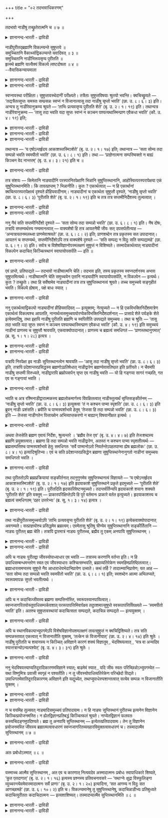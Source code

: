 +++
title = "०२ तदभावाधिकरणम्"

+++

तदभावो नाडीषु तच्छ्रुतेरात्मनि च ॥ ७ ॥  
<details><summary>ज्ञानानन्द-भारती - द्राविडी</summary>

तदबावो नाडीषु तच्च्रुदेरात्मनि स ॥ ७ ॥
</details>

नाडीपुरीतद्ब्रह्माणि विकल्प्यन्ते सुषुप्तये ॥  
समुच्चितानि वैकार्थ्याद्विकल्प्यन्ते यवादिवत् ॥ ३ ॥  
समुच्चितानि नाडीभिरूपसृप्य पुरीतति ॥  
हृत्स्थे ब्रह्मणि यात्यैक्यं विकल्पे त्वष्टदोषता ॥ ४ ॥  
--वैयासिकन्यायमाला

<details><summary>ज्ञानानन्द-भारती - द्राविडी</summary>

सु षुप्तियिऩ् पॊरुट्टु नाडिगळ्, पुरीदत्, पिरह्मम् ऎऩ्ऱु मूऩ्ऱुम् विगल्बिक्कप्पडुगिऩ्ऱऩवा (एदेऩुम् ऒऩ्ऱु ऎऩ्ऱा)? अल्लदु मूऩ्ऱुम् सेर्न्दु ऎऩ्ऱु सॊल्लप्पट्टिरुक् किऱदा? ऒरे उत्तेसत्तै युडैयदाल्, यवम् मुदलियदैप् पोल विगल्बप्पडुगिऩ्ऱऩ।
</details>

<details><summary>ज्ञानानन्द-भारती - द्राविडी</summary>

मूऩ्ऱुम् सेर्न्दुदाऩ् नाडिगळ् वऴियाग पुरीददिऩ् समीबम् पोय्, ह्रुदयत्तिलुळ्ळ पिरह्मत्तिल् ऒऩ्ऱाग आगुम् तऩ्मैयै अडैगिऱदु। विगल्बम् ऎऩ्ऱालो ऎट्टु तोषङ्गळ् एऱ्पडुम्।
</details>

स्वप्नावस्था परीक्षिता। सुषुप्तावस्थेदानीं परीक्ष्यते। तत्रैताः सुषुप्तविषयाः श्रुतयो भवन्ति। क्वचिच्छ्रूयते — ‘तद्यत्रैतत्सुप्तः समस्तः सम्प्रसन्नः स्वप्नं न विजानात्यासु तदा नाडीषु सृप्तो भवति’ (छा. उ. ८। ६। ३) इति। अन्यत्र तु नाडीरेवानुक्रम्य श्रूयते — ‘ताभिः प्रत्यवसृप्य पुरीतति शेते’ (बृ. उ. २। १। १९) इति। तथान्यत्र नाडीरेवानुक्रम्य — ‘तासु तदा भवति यदा सुप्तः स्वप्नं न कञ्चन पश्यत्यथास्मिन्प्राण एवैकधा भवति’ (कौ. उ. ४। १९) इति;

<details><summary>ज्ञानानन्द-भारती - द्राविडी</summary>

(जीवऩ् सुषुप्ति कालत्तिल् नाडिगळिल् सॆल्गिऱाऩ्, पुरीदत्तिल् तूङ्गुगिऱाऩ्, पिरह्मत्तिल् तूङ्गुगिऱाऩ् ऎऩ्ऱु सुरुदिगळ् नाडि पुरीदत्, पिरह्मम् इम्मूऩ्ऱैयुम् सुषुप्ति स्ताऩमाग कूऱुगिऱदु। इम्मूऩ्ऱु स्ताऩङ्गळिल् विगल्बमा अल्लदु समुच्चयमा। अदावदु इम्मूऩ्ऱिल् एदावदु ऒरु इडत्तिल् सुषुप्तिया अल्लदु नाडि वऴियाग पुरीदत्तिल् सॆऩ्ऱु अङ्गु पिरह्मत्तिल् सुषुप्तिया ऎऩ्ऱु सन्देहम्। ‘व्रीहियाल् यागम् सॆय्य वेण्डुम्। यवत्ताल् यागम् सॆय्य वेण्डुम्' ऎऩ्ऱ विदिगळिल् व्रीहि, यवम् इरण्डुक्कुम् ऒरे पुरोडासम् पिरयोजऩमाग इरुप्पदाल् व्रीहियिऩालो अल्लदु यवत्तालो यागम् सॆय्य वेण्डुम् ऎऩ्ऱु विगल्बम् सॊल्वदु पोल् इङ्गुम् सुषुप्ति ऎऩ्ऱ ऒरे पिरयोजऩमिरुप्पदाल् विगल्बम्। इम्मूऩ्ऱिल् एदावदु ऒऩ्ऱिल् अदावदु ऒरु समयम् नाडियिलुम् मऱ्ऱॊरु समयम् पुरीदत्तिलुम्, वेऱॊरु समयम् पिरह्मत्तिलुम् जीवऩ् तूङ्गुगिऱाऩ् ऎऩ्ऱु पूर्वबक्षम्।
</details>

<details><summary>ज्ञानानन्द-भारती - द्राविडी</summary>

मूऩ्ऱु स्ताऩङ्गळुक्कुम् ऒरे पिरयोजऩम् इल्लै। कण् मुदलियवऱ्ऱिल् सञ्जरिक्कुम् जीवऩ् हिरुदयत्तिलुळ्ळ पिरह्मत्तैयडैवदऱ्कु वऴि नाडि, पुरीदत् हिरुदयत्तै सुऱ्ऱियिरुप्पदु त्वारम् वऴियाग माडिक्कुच् चॆऩ्ऱु अङ्गे कट्टिलिल्बडुत्तुत् तूङ्गुवदुबोल् नाडि वऴियाग पुरीदत्तुक्कुच् चॆऩ्ऱु अङ्गे पिरह्मत्तिल् तूङ्गुगिऱाऩ्। आगवे पलऩ् वॆव्वेऱाग इरुप्पदाल् इङ्गु विगल्बम् इल्लै। जीवऩुक्कु सुषुप्ति पिरह्मत्तिल् ताऩ् अदऱ्कु उबगारगमाग इरुप्पदाल् समुच्चयम् प्रह्मत्तिल् सुषुप्ति ऎऩ्ऱु सॊऩ्ऩालुम् कट्टिलिल् मऩिदऩ् तूङ्गुवदु पोल् जीवऩुक्कुम्, पिरह्मत्तिऱ्कुम् आदारम् आदेयम् ऎऩ्ऱवेऱ्ऱुमै किडैयादु। अन्दक् करणम् ऎऩ्ऱ उबादि सम्बन्दमिल्लाददाल् सुषुप्तियिल् जीवऩ् पिरह्मत्तुडऩ् ऒऩ्ऱागक् कलन्दु विडुगिऱाऩ्)।
</details>

<details><summary>ज्ञानानन्द-भारती - द्राविडी</summary>

स्वप्ऩ अवस्तै विसारिक्कप्पट्टदु ; इप्पॊऴुदु सुषुप्ति अवस्तै विसारिक्कप्पडुगिऱदु। अङ्गु सुषुप्ति विषयमाग इन्द सुरुदिगळ् इरुक्किऩ्ऱऩ:- ओरिडत्तिल् “अप्पॊऴुदु ऎङ्गे इव्विदम् तूङ्गुगिऱवऩाय्, अडङ्गिऩवऩाय्, नऩ्गु तॆळिवडैन्दवऩाय् स्वप्ऩत्तै अऱिवदिल्लैयो, अप्पॊऴुदु इन्द नाडिगळिल् नुऴैन्दवऩाग इरुक्किऱाऩ्" (सान्।VIII;६-३) ऎऩ्ऱु सॊल्लप्पडुगिऱदु। वेऱिडत्तिलो नाडिगळैये आरम्बित्तु "अवैगळ् वऴियाय् पोय् पुरीदत्तिल् तूङ्गुगिऱाऩ्" (पिरुहत्।II;१-१९) ऎऩ्ऱु सॊल्लप्पडुगिऱदु। अप्पडिये इऩ्ऩॊरु इडत्तिल् नाडिगळैये आरम्बित्तु “ऎप्पॊऴुदु तूङ्गुगिऱवऩ् ऎन्द स्वप्ऩत्तैयुम् पार्प्पदिल्लैयो, अप्पॊऴुदु अन्द नाडिगळिल् इरुक्किऱाऩ्, पिऱगु इन्द पिराणऩिलेये ऒऩ्ऱाग आगिविडुगिऱाऩ्” (कौषीदगी। IV;१९) ऎऩ्ऱु।
</details>

तथान्यत्र — ‘य एषोऽन्तर्हृदय आकाशस्तस्मिञ्शेते’ (बृ. उ. २। १। १७) इति; तथान्यत्र — ‘सता सोम्य तदा सम्पन्नो भवति स्वमपीतो भवति’ (छा. उ. ६। ८। १) इति। तथा — ‘प्राज्ञेनात्मना सम्परिष्वक्तो न बाह्यं किञ्चन वेद नान्तरम्’ (बृ. उ. ४। ३। २१) इति च ॥

<details><summary>ज्ञानानन्द-भारती - द्राविडी</summary>

अप्पडिये वेऱिडत्तिल् "ह्रुदयत्तिऱ्कुळ् इन्द आगासम् ऎदुवो, अदिल् तूङ्गुगिऱाऩ्” (पिरुहत्।II;१-१७) ऎऩ्ऱु अप्पडिये वेऱिडत्तिल् "हे सोम्य, अप्पॊऴुदु सत्वस्तुवुडऩ् र्न्दुविडुगिऱाऩ्; तऩ्ऩै अडैन्दवऩाग आगिऱाऩ्" (सान्।VI-८-१) ऎऩ्ऱु; पिराक्ञऩाऩ आत्माविऩाल् नऩ्गु आलिङ्गऩम् सॆय्यप्पट्टवऩाग वॆळियिल् उळ्ळ ऎदैयुम् अऱिवदिल्लै। उळ्ळेयुळ्ळदैयुम्, अऱिवदिल्लै। (पिरुहत्।IV;३-२१)ऎऩ्ऱुम्।
</details>

तत्र संशयः — किमेतानि नाड्यादीनि परस्परनिरपेक्षाणि भिन्नानि सुषुप्तिस्थानानि, आहोस्वित्परस्परापेक्षया एकं सुषुप्तिस्थानमिति। किं तावत्प्राप्तम् ? भिन्नानीति। कुतः ? एकार्थत्वात् — न हि एकार्थानां क्वचित्परस्परापेक्षत्वं दृश्यते व्रीहियवादीनाम्। नाड्यादीनां च एकार्थता सुषुप्तौ दृश्यते, ‘नाडीषु सृप्तो भवति’ (छा. उ. ८। ६। ३) ‘पुरीतति शेते’ (बृ. उ. २। १। १९) इति च तत्र तत्र सप्तमीनिर्देशस्य तुल्यत्वात् ।

<details><summary>ज्ञानानन्द-भारती - द्राविडी</summary>

अङ्गु इन्द नाडि मुदलियवैगळ् ऒऩ्ऱुक् कॊऩ्ऱु अबेक्षैयिल्लामल् वॆव्वेऱाऩ सुषुप्ति स्ताऩङ्गळा? अल्लदु ऒऩ्ऱुक्कॊऩ्ऱु अबेक्षै युडऩ् ऒरे सुषुप्ति स्ताऩमा? ऎऩ्ऱु सन्देहम्।
</details>

<details><summary>ज्ञानानन्द-भारती - द्राविडी</summary>

पूर्वबक्षम्: ऎदु न्यायम्? वॆव्वेऱु ऎऩ्ऱु एऩ्? ऒरे पिरयोजऩमुळ्ळदाग इरुप्पदाल्। ऒरे पिरयोजऩमुळ्ळ नॆल्, यवम् मुदलियवैगळुक्कु ऒऩ्ऱुक्कॊऩ्ऱु अबेक्षिक्कुम् तऩ्मै ऎङ्गुमे काणप्पडुवदिल्लै। नाडि मुदलियवैगळुक्कु ऒरे पिरयोजऩमुळ्ळ तऩ्मै सुषुप्तियिल् काण्गिऱदु। “नाडिगळिल् नुऴैन्दवऩाग इरुक्किऱाऩ्" (सान्।VIII;६-३)। "पुरीदत्तिल् तूङ्गुगिऱाऩ्” (पिरुहत्।II;१-१९) ऎऩ्ऱु अङ्गङ्गु एऴाम् वेऱ्ऱुमैयाल् कुऱिप्पिडुवदु समाऩमायिरुप्पदाल्।
</details>

ननु नैवं सति सप्तमीनिर्देशो दृश्यते — ‘सता सोम्य तदा सम्पन्नो भवति’ (छा. उ. ६। ८। १) इति। नैष दोषः, तत्रापि सप्तम्यर्थस्य गम्यमानत्वात् — वाक्यशेषो हि तत्र आयतनैषी जीवः सत् उपसर्पतीत्याह — ‘अन्यत्रायतनमलब्ध्वा प्राणमेवाश्रयते’ (छा. उ. ६। ८। २) इति; प्राणशब्देन तत्र प्रकृतस्य सत उपादानात्। आयतनं च सप्तम्यर्थः, सप्तमीनिर्देशोऽपि तत्र वाक्यशेषे दृश्यते — ‘सति सम्पद्य न विदुः सति सम्पद्यामहे’ (छा. उ. ६। ९। २) इति। सर्वत्र च विशेषविज्ञानोपरमलक्षणं सुषुप्तं न विशिष्यते। तस्मादेकार्थत्वात् नाड्यादीनां विकल्पेन कदाचित् किञ्चित्स्थानं स्वापायोपसर्पति — इति ॥

<details><summary>ज्ञानानन्द-भारती - द्राविडी</summary>

"हे सोम्य, अप्पॊऴुदु सत्वस्तुवुडऩ् सेर्न्दवऩाग आगिऱाऩ्" (सान्।VI;८-१) ऎऩ्ऱु सत्वस् तुविल् इदु पोल एऴाम् वेऱ्ऱुमैयाल् कुऱिप्पिडुवदु काणविल्लैये (अङ्गु मूऩ्ऱावदु वेऱ्ऱुमैयि रुप्पदाल्) यॆऩ्ऱाल्, इदु तोषमिल्लै। अङ्गेयुम् कूड एऴाम् वेऱ्ऱुमैयिऩ् अर्त्तम् अऱियप्पडुवदाल्, अङ्गे पिऩ्वाक्कियम् जीवऩ् इरुक्क इडम् विरुम्बिक्कॊण्डु सत् वस्तुविडम् पोगिऱाऩ् ऎऩ्ऱु सॊल्गिऱदु। 'वेऱु ऎङ्गेयुम् इरुक्क इडम् अगप्पडामल् पिराणऩैये पोय् अडैगिऱाऩ्' ऎऩ्ऱु पिराणऩ् ऎऩ्ऱ सप्तत्तिऩाल् पिरगिरुदमाऩ सत् वस्तुवै अङ्गे सॊल्वदाल्; इरुक्क इडम् ऎऩ्बदु एऴाम् वेऱ्ऱुमै यिऩ् अर्त्तम्। अङ्गे पिऩ्वाक्कियत्तिल् एऴाम् वेऱ्ऱु मैयाल् कुऱिप्पिडप्पडुवदुम् काणप्पडुगिऱदु। 'सत्वस् तुविल् सेर्न्दु, सत्वस्तुविल् सेर्न्दिरुक्किऱोम् ऎऩ्ऱु अऱिवदिल्लै' (सान्।VI;९-२) ऎऩ्ऱु। ऎल्लाविडत्तिलुम् विसेष अऱिवु इल्लामऱ् पोगिऱदाऩ लक्षणमुळ्ळ सुषुप्ति वित्यासप्पडुवदिल्लै। आगैयाल् ऒरे पिरयोजऩमुळ्ळदाल्, नाडि मुदलियवैगळुक्कुळ् विगल्बमाग ऒव्वॊरु समयम् ऒव्वॊरु स्ताऩत्तै तूक्कत्तिऱ्काग अडैगिऱाऩ्, ऎऩ्ऱु।
</details>

एवं प्राप्ते, प्रतिपाद्यते — तदभावो नाडीष्वात्मनि चेति। तदभाव इति, तस्य प्रकृतस्य स्वप्नदर्शनस्य अभावः सुषुप्तमित्यर्थः। नाडीष्वात्मनि चेति समुच्चयेन एतानि नाड्यादीनि स्वापायोपसर्पति, न विकल्पेन — इत्यर्थः। कुतः ? तच्छ्रुतेः। तथा हि सर्वेषामेव नाड्यादीनां तत्र तत्र सुषुप्तिस्थानत्वं श्रूयते। तच्च समुच्चये सङ्गृहीतं भवति। विकल्पे ह्येषाम् , पक्षे बाधः स्यात् ।

<details><summary>ज्ञानानन्द-भारती - द्राविडी</summary>

सित्तान्दम्: इप्पडि वरुम् पोदु सॊल्लप् पडुगिऱदु। "अदऩ् इल्लामै नाडिगळिलुम् आत्माविलुम्” ऎऩ्ऱु। “अदऩ् इल्लामै” ऎऩ्बदु “अदऩ्” पिरगिरु तमाऩ स्वप्ऩ तर्सत्तिऩ्, इल्लामै, नल्ल तूक्कम् ऎऩ्ऱु अर्त्तम्। "नाडिगळिलुम्, आत्माविलुम्” ऎऩ्ऱु समुच्चयमाग इन्द नाडि मुदलाऩवैगळै तूक्कत् तिऱ्काग अडैगिऱाऩ्। विगल्बमाग इल्लै ऎऩ्ऱु अर्त्तम्। एऩ्? “अप्पडि सॊल्लियिरुप्पदाल्”, अप्पडि नाडि मुदलिय ऎल्लावऱ्ऱिऱ्कुमे अङ्गङ्गे सुषुप्ति स्ताऩमायिरुक्कुम् तऩ्मै सॊल्लप्पडुगिऱदु। समुच्चय पक्षत्तिल् अदु सेर्त्तुक्कॊण्डदाग आगुम्। विगल्बम् ऎऩ्ऱाल् इवैगळुक्कु सिल समयम् पादम् एऱ्पडुम्।
</details>

ननु एकार्थत्वाद्विकल्पो नाड्यादीनां व्रीहियवादिवत् — इत्युक्तम्; नेत्युच्यते — न हि एकविभक्तिनिर्देशमात्रेण एकार्थत्वं विकल्पश्च आपतति, नानार्थत्वसमुच्चययोरप्येकविभक्तिनिर्देशदर्शनात् — प्रासादे शेते पर्यङ्के शेते इत्येवमादिषु, तथा इहापि नाडीषु पुरीतति ब्रह्मणि च स्वपितीति उपपद्यते समुच्चयः। तथा च श्रुतिः — ‘तासु तदा भवति यदा सुप्तः स्वप्नं न कञ्चन पश्यत्यथास्मिन्प्राण एवैकधा भवति’ (कौ. उ. ४। १९) इति समुच्चयं नाडीनां प्राणस्य च सुषुप्तौ श्रावयति, एकवाक्योपादानात्। प्राणस्य च ब्रह्मत्वं समधिगतं — ‘प्राणस्तथानुगमात्’ (ब्र. सू. १। १। २८) इत्यत्र ।

<details><summary>ज्ञानानन्द-भारती - द्राविडी</summary>

ऒरे पिरयोजऩमुळ्ळदायिरुप्पदाल् नॆल्, यवम् मुदलियवैबोल, नाडि मुदलियवैगळुक्कु विगल्बम् ऎऩ्ऱु सॊल्लप्पट्टदेयॆऩ्ऱाल्, सरियल्ल ऎऩ्ऱु सॊल्लप्पडुगिऱदु। ऒरे वेऱ्ऱुमैयै कुऱिप्पिट्टिरुप्पदु मात्तिरत्तिऩाल् ऒरे पिरयोजऩमुळ्ळ तऩ्मैयुम् विगल्बमुम् एऱ्पडादु। पलविद पिरयोजऩमुळ्ळ तऩ्मै, समुच्चयम् इवैगळुक्कुम्गूड ऒरे वेऱ्ऱुमैयाल् कुऱिप्पिडुवदु काण्बदाल्, माळिगैगळिल् तूङ्गुगिऱाऩ्, कट्टिलिल् तूङ्गुगिऱाऩ् ऎऩ्बदु मुदलाऩवैगळिल्।
</details>

<details><summary>ज्ञानानन्द-भारती - द्राविडी</summary>

अदेमादिरि इङ्गेयुम् नाडिगळिलुम्, पुरीदत्तिलुम्, पिरह्मत्तिलुम्, तूङ्गुगिऱाऩ् ऎऩ्ऱु इव्विदम् समुच्चयम् (सेर्प्पदु) पॊरुत्तमागुम्। अप्पडि सुरुदियुम् "तूङ्गुगिऱवऩ् ऎप्पॊऴुदु ऎन्द स्वप्ऩत्तैयुम् पार्क्कविल्लैयो, अप्पॊऴुदु अवैगळिल् इरुक्कि ऱाऩ्। पिऱगु इन्द पिराणऩिडत्तिलेये ऒऩ्ऱाग आगिविडुगिऱाऩ्” (कौषीदगी।IV;१९) ऎऩ्ऱु सुषुप् तियिल् नाडिगळुक्कुम् पिराणऩुक्कुम् समुच्चयत्तैच् चॊल्गिऱदु, ऒरे वाक्कियत्तिल् सॊल्लियिरुप्पदाल्, पिराणऩ् ऎऩ्बदऱ्कु पिरह्मत्तऩ्मै। ‘पिराणऩ् अव्विदम् तुडर्न्दिरुप्पदाल्' - (I-१-२८) ऎऩ्ऱ पिरह्म सूत्रत्तिल् अऱियप्पट्टिरुक्किऱदु।
</details>

यत्रापि निरपेक्षा इव नाडीः सुप्तिस्थानत्वेन श्रावयति — ‘आसु तदा नाडीषु सृप्तो भवति’ (छा. उ. ८। ६। ३) इति, तत्रापि प्रदेशान्तरप्रसिद्धस्य ब्रह्मणोऽप्रतिषेधात् नाडीद्वारेण ब्रह्मण्येवावतिष्ठत इति प्रतीयते। न चैवमपि नाडीषु सप्तमी विरुध्यते, नाडीद्वारापि ब्रह्मोपसर्पन् सृप्त एव नाडीषु भवति — यो हि गङ्गया सागरं गच्छति, गत एव स गङ्गायां भवति ।

<details><summary>ज्ञानानन्द-भारती - द्राविडी</summary>

ऎङ्गे वेऱॊऩ्ऱैयुम् अबेक्षिक्कामल् पोल नाडिगळै सुषुप्ति स्ताऩमाग सॊल्गिऱदो, “अप्पॊऴुदु इन्द नाडिगळिल् नुऴैन्दवऩाग इरुक्किऱाऩ्" (सान्।VIII;६-३) ऎऩ्ऱु, अङ्गेयुम्गूड, मऱ्ऱ विडत्तिल् पिरसित्तमायुळ्ळ पिरह्मत्तै मऱुक्काद तिऩाल्, नाडी वऴियागवे पिरह्मत्तिलेये तङ्गुगिऱाऩ् ऎऩ्ऱु तॆरिगिऱदु। अप्पडियिरुन्दालुम् नाडि विषयत्तिल् उळ्ळ एऴाम् वेऱ्ऱुमै विरोदप्पडादु। नाडि वऴियाग पिरह्मत्तिऩिडम् पोगिऱवऩुम् नाडिगळिल् पोऩवऩा कवे इरुक्किऱाऩ्। ऎवऩ् कङ्गै वऴियाग समुत्तिरम् सॆल्लुगिऱाऩो, अवऩ् कङ्गैयिलुम् पोऩवऩ्दाऩे?
</details>

भवति च अत्र रश्मिनाडीद्वारात्मकस्य ब्रह्मलोकमार्गस्य विवक्षितत्वात् नाडीस्तुत्यर्थं सृप्तिसङ्कीर्तनम् — ‘नाडीषु सृप्तो भवति’ (छा. उ. ८। ६। ३) इत्युक्त्वा ‘तं न कश्चन पाप्मा स्पृशति’ (छा. उ. ८। ६। ३) इति ब्रुवन् नाडीः प्रशंसति। ब्रवीति च पाप्मस्पर्शाभावे हेतुम् ‘तेजसा हि तदा सम्पन्नो भवति’ (छा. उ. ८। ६। ३) इति — तेजसा नाडीगतेन पित्ताख्येन अभिव्याप्तकरणो न बाह्यान् विषयानीक्षत इत्यर्थः ।

<details><summary>ज्ञानानन्द-भारती - द्राविडी</summary>

मेलुम्, किरणम् नाडि वऴियायुळ्ळ पिरह्मलोगम् पोगुम् वऴियै सॊल्ल उत्तेसमाऩदिऩाल्, नाडियै स्तुदि सॆय्वदऱ्काग अङ्गु पोवदु सॊल्लप्पडुगिऱदु। “नाडिगळिल् पोगिऱवऩाग इरुक्किऱाऩ्" (सान्।VIII;६-३) ऎऩ्ऱु सॊल्लिविट्टु "अवऩै ऒरुविद पाबमुम् तीण्डादु" (सान्।VIII;६-३) ऎऩ्ऱु सॊल्लि नाडिगळै स्तुदिक्किऱदु। पाबम् तीण्डाददऱ्कुक् कारणत्तैयुम् सॊल्गिऱदु। “अप्पॊऴुदु तेजस्सुडऩ् सेर्न्दल्लवा इरुक्किऱाऩ्" (सान्।VIII;६-३) ऎऩ्ऱु, नाडियिलुळ्ळ पित्तम् ऎऩ्ऱ पॆयरुडैय तेजसिऩाल् वियाबिक्कप्पट्ट इन्दिरियङ्गळैयुडैयवऩाय् वॆळियिल् उळ्ळ विषयङ्गळै पार्प्पदिल्लै ऎऩ्ऱु अर्त्तम्।
</details>

अथवा तेजसेति ब्रह्मण एवायं निर्देशः, श्रुत्यन्तरे । ‘ब्रह्मैव तेज एव’ (बृ. उ. ४। ४। ७) इति तेजःशब्दस्य ब्रह्मणि प्रयुक्तत्वात्। ब्रह्मणा हि तदा सम्पन्नो भवति नाडीद्वारेण, अतस्तं न कश्चन पाप्मा स्पृशतीत्यर्थः — ब्रह्मसम्पत्तिश्च पाप्मस्पर्शाभावे हेतुः समधिगतः ‘सर्वे पाप्मानोऽतो निवर्तन्तेऽपहतपाप्मा ह्येष ब्रह्मलोकः’ (छा. उ. ८। ४। १) इत्यादिश्रुतिभ्यः। एवं च सति प्रदेशान्तरप्रसिद्धेन ब्रह्मणा सुषुप्तिस्थानेनानुगतो नाडीनां समुच्चयः समधिगतो भवति ।

<details><summary>ज्ञानानन्द-भारती - द्राविडी</summary>

अल्लदु, तेजसुडऩ् ऎऩ्बदु पिरह्मत्तैये कुऱिप्पदागुम्, वेऱु सुरुदियिल् "पिरह्ममे तेजस्से” (पिरुहत्।IV;४-७) ऎऩ्ऱु तेजस् ऎऩ्ऱ सप्तम् पिरह् मत्तिल् पिरयोगम् सॆय्यप्पट्टिरुप्पदाल्। अप्पॊऴुदु नाडीवऴियाग पिरह्मत्तुडऩ् अल्लवा सेर्न्दिरुक्किऱाऩ्; आगैयाल् अवऩै ऎन्द पाबमुम् तॊडादु ऎऩ्ऱु अर्त्तम्। पिरह्मत्तुडऩ् सेरुवदो, पाबम् तॊडरामलि रुप्पदऱ्कु कारणम् ऎऩ्ऱु अऱियप्पट्टदे, “ऎल्ला पाबङ्गळुम् इवऩिडमिरुन्दु विलगिविडुगिऩ्ऱऩ। इवऩ् पाबमऱ्ऱ पिरह्ममागिऱ लोगमल्लवा?” (सान्।VIII;४-२) ऎऩ्बदु मुदलाऩ सुरुदिगळिलिरुन्दु इव्विदमिरुप्पदाल् वेऱु इडत्तिल् पिरसित्तमायुळ्ळ सुषुप्ति स्ताऩमाऩ पिरह्मत्तुडऩ् सेर्न्दु नाडिगळुक्कु समुच्चयम् अऱियप्पट्टदाग आगिऱदु।
</details>

तथा पुरीततोऽपि ब्रह्मप्रक्रियायां सङ्कीर्तनात् तदनुगुणमेव सुषुप्तिस्थानत्वं विज्ञायते — ‘य एषोऽन्तर्हृदय आकाशस्तस्मिञ्शेते’ (बृ. उ. २। १। १७) इति हृदयाकाशे सुषुप्तिस्थाने प्रकृते इदमुच्यते — ‘पुरीतति शेते’ (बृ. उ. २। १। १९) इति। पुरीतदिति हृदयपरिवेष्टनमुच्यते। तदन्तर्वर्तिन्यपि हृदयाकाशे शयानः शक्यते ‘पुरीतति शेते’ इति वक्तुम् — प्राकारपरिक्षिप्तेऽपि हि पुरे वर्तमानः प्राकारे वर्तत इत्युच्यते। हृदयाकाशस्य च ब्रह्मत्वं समधिगतम् ‘दहर उत्तरेभ्यः’ (ब्र. सू. १। ३। १४) इत्यत्र ।

<details><summary>ज्ञानानन्द-भारती - द्राविडी</summary>

अव्विदमे पुरीदत्तिऱ्कुम् पिरह्म पिरगरणत्तिल् सॊल्लुवदिरुप्पदिऩाल् अदऱ्कु अणुगुणमागवे सुषुप्ति स्ताऩत्तऩ्मै अऱियप्पडुगिऱदु। “ह्रुदयत् तिऱ्कुळ् इन्द आगासम् ऎदुवो, अदिल् तूङ्गुगिऱाऩ्” (पिरुहत्।II;१-१७)ऎऩ्ऱु ह्रुदयागासमागिऱ, सुषुप्तिस् ताऩम् पिरगिरुदमायिरुक्कैयिल् "पुरीदत्तिल् तूङ्गुगि ऱाऩ्” (पिरुहत्।II;१-१९) ऎऩ्ऱ इदु सॊल्लप्पडुगिऱदु। “पुरीदत्” ऎऩ्बदु ह्रुदयत्तै सुऱ्ऱियिरुप्पदु। अदऱ्कुळ् इरुक्कुम् ह्रुदयागासत्तिल् तूङ्गुबवऩुम्, पुरीदत्तिल् तूङ्गुगिऱाऩ् ऎऩ्ऱु सॊल्लमुडियुम्; मदिळाल् सूऴप्पट्ट पट्टणत्तिल् इरुप्पवऩुम् मदिळिऱ्कुळ् इरुक्किऱाऩ् ऎऩ्ऱु सॊल्ललाम्। ह्रुदयागासत्तिऱ्कु पिरह्ममायि रुक्कुम् तऩ्मै "सिऱियदु, मेल् वाक्कियङ्गळाल्” (सूत्रम्I;३-१४) ऎऩ्ऱ विडत्तिल् अऱियप्पट्टदु।
</details>

तथा नाडीपुरीतत्समुच्चयोऽपि ‘ताभिः प्रत्यवसृप्य पुरीतति शेते’ (बृ. उ. २। १। १९) इत्येकवाक्योपादानात् अवगम्यते। सत्प्राज्ञयोश्च प्रसिद्धमेव ब्रह्मत्वम्। एवमेतासु श्रुतिषु त्रीण्येव सुषुप्तिस्थानानि सङ्कीर्तितानि — नाड्यः पुरीतत् ब्रह्म चेति। तत्रापि द्वारमात्रं नाड्यः पुरीतच्च, ब्रह्मैव तु एकम् अनपायि सुषुप्तिस्थानम् ।

<details><summary>ज्ञानानन्द-भारती - द्राविडी</summary>

अप्पडिये नाडिगळुक्कुम्, पुरीदत्तिऱ्कुम् समुच्च यमुम् "अवैगळ् वऴियाय् पोय् पुरीदत्तिल् तूङ्गु किऱाऩ्" (पिरुहत्।II;१-१९) ऎऩ्ऱु ऒरे वाक्कियत्तिल् सॊल्लियिरुप्पदाल् तॆरिगिऱदु। सत्वस्तु, पिराक्ञऩ्, इवर्गळुक्कु पिरह्मत्तऩ्मै पिरसित्तमे।
</details>

<details><summary>ज्ञानानन्द-भारती - द्राविडी</summary>

इव्विदम् इन्द सुरुदिगळिल् नाडिगळ्, पुरीदत्, पिरह्मम् ऎऩ्ऱु मूऩ्ऱु सुषुप्ति स्ताऩङ्गळ् ताऩ् सॊल्लप्पट्टिरुक्किऩ्ऱऩ। अवैगळिलुम्, नाडिगळुम् पुरीदत्तुम् वऴिमात्तिरमेयागुम्, पिरह्मम् ऒऩ्ऱु ताऩ् सुषुप्ति स्ताऩम्।
</details>

अपि च नाड्यः पुरीतद्वा जीवस्योपाध्याधार एव भवति — तत्रास्य करणानि वर्तन्त इति। न हि उपाधिसम्बन्धमन्तरेण स्वत एव जीवस्याधारः कश्चित्सम्भवति, ब्रह्माव्यतिरेकेण स्वमहिमप्रतिष्ठितत्वात्। ब्रह्माधारत्वमप्यस्य सुषुप्ते नैव आधाराधेयभेदाभिप्रायेण उच्यते। कथं तर्हि ? तादात्म्याभिप्रायेण; यत आह — ‘सता सोम्य तदा सम्पन्नो भवति स्वमपीतो भवति’ (छा. उ. ६। ८। १) इति; स्वशब्देन आत्मा अभिलप्यते, स्वरूपमापन्नः सुप्तो भवतीत्यर्थः ।

<details><summary>ज्ञानानन्द-भारती - द्राविडी</summary>

मेलुम्, नाडिगळो, पुरीदत्तो जीवऩुडैय उबादिगळुक्कुत्ताऩ् आदारमाग इरुक्कुम्, इवऩुडैय इन्दिरियङ्गळ् अवैगळिल् इरुक्किऩ्ऱऩ ऎऩ्ऱ कारणत्तिऩाल्। उबादिगळिऩ् सम्बन्दमऩ्ऩियिल् ताऩागवे जीवऩुक्कु आदारमाग ऎदुवुम् सम्बविक्कादु। पिरह्मत्तैत् तविर वेऱिल्लाददिऩाल तऩ् महिमैयिलेये पिरदिष्टिदऩायिरुप्पदाल्। इवऩुक्कु सुषुप्तियिल् पिरह्मत्तै आदारमायुडैय तऩ्मै ऎऩ्बदुम् आदारम् आदेयम् ऎऩ्ऱ वेऱुबाडु अबिप्पिरायत्तिल् सॊल्लप्पडविल्लै। ऎप्पडि ऎऩ्ऱाल्, तादात्म्यम्, इरण्डुम् ऒऩ्ऱु ऎऩ्ऱ अबिप्पिरायत्तिऩाल् सॊल्लप्पडुगिऱदु। एऩॆऩ्ऱाल् "हे सोम्य, अप्पॊऴुदु सत्वस्तुवुडऩ् सेर्न्दवऩाग आगिऱाऩ्। तऩ्ऩै अडैन्दवऩाग आगिऱाऩ्" (सान्।VI;८-१) ऎऩ्ऱु सॊल्गिऱदु। "ताऩ्" ऎऩ्ऱ सप्तत्तिऩाल् आत्मावे सॊल्लप्पडुगिऱदु। तूङ्गुगिऱवऩ् तऩ् स्वरूबत्तैय टैन्दवऩाग आगिऱाऩ् ऎऩ्ऱु अर्त्तम्।
</details>

अपि च न कदाचिज्जीवस्य ब्रह्मणा सम्पत्तिर्नास्ति, स्वरूपस्यानपायित्वात्। स्वप्नजागरितयोस्तूपाधिसम्पर्कवशात् पररूपापत्तिमिवापेक्ष्य तदुपशमात्सुषुप्ते स्वरूपापत्तिर्विवक्ष्यते — ‘स्वमपीतो भवति’ इति। अतश्च सुषुप्तावस्थायां कदाचित्सता सम्पद्यते, कदाचिन्न सम्पद्यते — इत्ययुक्तम् ।

<details><summary>ज्ञानानन्द-भारती - द्राविडी</summary>

तविरवुम्, स्वरूबम् विलगाद तऩ्मैयुळ्ळदाल्, जीवऩुक्कु पिरह्मत्तोडु सेर्क्कै ऒरु समयमुमिल् लामल् इल्लै। स्वप्ऩत्तिलुम् जागिरत्तिलुमो, उबादिगळुडैय सम्बन्दम् कारणमाग वेऱु रूबत्तै अडैवदुबोल् इरुप्पदै अबेक्षित्तु सुषुप्तियिल् अवैगळ् अडङ्गिविडुवदाल् स्वरूबत्तै अडैवदाग सॊल्लप्पडुगिऱदु। आगैयालुम् सुषुप्ति अवस्तै यिल् सिल समयम् सत्वस्तुवुडऩ् ऒऩ्ऱागिऱाऩ्; सिल समयङ्गळिल् ऒऩ्ऱावदिल्लैयॆऩ्बदु युक्तमागादु।
</details>

अपि च स्थानविकल्पाभ्युपगमेऽपि विशेषविज्ञानोपशमलक्षणं तावत्सुषुप्तं न क्वचिद्विशिष्यते। तत्र सति सम्पन्नस्तावत् एकत्वात् न विजानातीति युक्तम्, ‘तत्केन कं विजानीयात्’ (छा. उ. २। ४। १४) इति श्रुतेः । नाडीषु पुरीतति च शयानस्य न किञ्चित् अविज्ञाने कारणं शक्यं विज्ञातुम् , भेदविषयत्वात् , ‘यत्र वा अन्यदिव स्यात्तत्रान्योऽन्यत्पश्येत्’ (बृ. उ. ४। ३। ३१) इति श्रुतेः ।

<details><summary>ज्ञानानन्द-भारती - द्राविडी</summary>

मेलुम्, स्ताऩत्तिल् विगल्बमुण्डॆऩ्ऱु ऒप्पुक्कॊण्डालुम् कूड, विसेषमायुळ्ळ अऱिविऱ्कु अडक्कम् ऎऩ्गिऱ लक्षणमुडैय सुषुप्ति ऎङ्गेयुम् वित्यासप्पडादु। अङ्गु, सत्वस्तुविल् सेर्न्दवऩ् अत्तुडऩ् ऒऩ्ऱागवे इरुप्पदाल् अऱियविल्लै यॆऩ्बदु न्यायम्, "अप्पॊऴुदु ऎदिऩाल् ऎदै अऱिवाऩ्" (पिरुहत्।II;४-१४) ऎऩ्ऱु सुरुदियिरुप्पदाल्। नाडिगळिलुम् पुरीदत्तिलुम् तूङ्गुगिऱवऩुक्कु अऱियामलि रुप्पदऱ्कु ऒरु कारणमुम् इरुप्पदाग अऱिय मुडियादु। पेद विषयमायिरुप्पदाल्, ‘ऎङ्गु वेऱु पोल इरुक्कुमो, अङ्गे ऒरुवऩ् मऱ्ऱदैप् पार्क्कमुडियुम्' (पिरुहत्।IV;३-३१) ऎऩ्ऱ सुरुदियिऩाल्।
</details>

ननु भेदविषयस्याप्यतिदूरादिकारणमविज्ञाने स्यात्; बाढमेवं स्यात् , यदि जीवः स्वतः परिच्छिन्नोऽभ्युपगम्येत — यथा विष्णुमित्रः प्रवासी स्वगृहं न पश्यतीति। न तु जीवस्योपाधिव्यतिरेकेण परिच्छेदो विद्यते। उपाधिगतमेवातिदूरादिकारणम् अविज्ञाने इति यद्युच्येत, तथाप्युपाधेरुपशान्तत्वात् सत्येव सम्पन्नः न विजानातीति युक्तम् ।

<details><summary>ज्ञानानन्द-भारती - द्राविडी</summary>

पेद विषयमायिरुप्पदऱ्कुक् कूड, वॆगु तूरत्तिल् इरुप्पदु मुदलियदु, अऱिवु एऱ्पडाददऱ्कु कारणमाग इरुक्कलामे? ऎऩ्ऱाल्, वास्तवम्। जीवऩ् स्वबावत्तिलेये अळविऱ्कु उळ्बट्टवऩ् ऎऩ्ऱु ऒप्पुक्कॊळ्ळप्पडुमेयाऩाल् अव्विदम् इरुक्कलाम्, विष्णुमित्रऩ् अयलूरुक्कुप् पोयिरुप्पवऩ् तऩ् वीट्टैप् पार्प्पदिल्लैयॆऩ्बदु ऎप्पडियो, अप्पडि । जीवऩुक्को उबादियै विट्टु अळवुक्कुळ्बडुवदु किडैयादु।
</details>

<details><summary>ज्ञानानन्द-भारती - द्राविडी</summary>

उबादि सम्बन्दमागवेयुळ्ळ वॆगुदूरम् मुदलाऩदु अऱियामलिरुप्पदऱ्कुक् कारणम् ऎऩ्ऱु सॊऩ्ऩाल्, अप्पडियुम् उबादिगळ् अडङ्गियिरुप्पदिऩाल् सत्वस्तुविलेये सेर्न्दु अऱियविल्लै ऎऩ्ऱु सॊल्वदाऩ् न्यायम्।
</details>

न च वयमिह तुल्यवत् नाड्यादिसमुच्चयं प्रतिपादयामः। न हि नाड्यः सुप्तिस्थानं पुरीतच्च इत्यनेन विज्ञानेन किञ्चित्प्रयोजनमस्ति। न ह्येतद्विज्ञानप्रतिबद्धं किञ्चित्फलं श्रूयते। नाप्येतद्विज्ञानं फलवतः कस्यचिदङ्गमुपदिश्यते। ब्रह्म तु अनपायि सुप्तिस्थानम् — इत्येतत्प्रतिपादयामः। तेन तु विज्ञानेन प्रयोजनमस्ति जीवस्य ब्रह्मात्मत्वावधारणं स्वप्नजागरितव्यवहारविमुक्तत्वावधारणं च। तस्मादात्मैव सुप्तिस्थानम् ॥ ७ ॥

<details><summary>ज्ञानानन्द-भारती - द्राविडी</summary>

मेलुम् नाडि मुदलियदिऩ् समुच्चयत्तै समाऩम्बोल नाम् इङ्गु ऎडुत्तुच् चॊल्लविल्लै। नाडिगळ् अल्लदु पुरीदत् सुषुप्तिस्ताऩम् ऎऩ्ऱ इन्द अऱिविऩाल् कॊञ्जमेऩुम् पिरयोजऩम् किडैयादु। इन्द अऱिवु सम्बन्दमाय् ऎव्विद पलऩुम् सुरुदियिल् सॊल्लप्पडवुमिल्लै। इन्द अऱिवु पलऩैयुडैय वेऱु ऎदऱ्कुम् अङ्गमागवुम् उबदेसिक्कप्पडविल्लै। पिरह्ममो माऱाद सुषुप्तिस्ताऩम् ऎऩ्बदै ऎडुत्तुक्काट्टुगिऱोम्। अन्द अऱिविऩालेयो पिरयो जऩम् इरुक्किऱदु, जीवऩुक्कु पिरह्मत्तऩ्मैयै उऱुदिप्पडुत्तुवदुम्, 'स्वप्ऩ जागिरत् व्यवहारङ्गळि लिरुन्दु विडुबट्टु इरुक्कुम् तऩ्मैयै उऱुदिप्पडुत्तु वदुम्। आगैयाल् आत्मादाऩ् सुषुप्तिस्ताऩम्।
</details>

अतः प्रबोधोऽस्मात् ॥ ८ ॥  
<details><summary>ज्ञानानन्द-भारती - द्राविडी</summary>

अद: प्रबोदोअस्मात् ॥ ८ ॥
</details>

यस्माच्च आत्मैव सुप्तिस्थानम् , अत एव च कारणात् नित्यवदेव अस्मादात्मनः प्रबोधः स्वापाधिकारे शिष्यते, ‘कुत एतदागात्’ (बृ. उ. २। १। १६) इत्यस्य प्रश्नस्य प्रतिवचनावसरे — ‘यथाग्नेः क्षुद्रा विस्फुलिङ्गा व्युच्चरन्त्येवमेवास्मादात्मनः सर्वे प्राणाः’ (बृ. उ. २। १। २०) इत्यादिना, ‘सत आगम्य न विदुः सत आगच्छामहे’ (छा. उ. ६। १०। २) इति च। विकल्प्यमानेषु तु सुषुप्तिस्थानेषु, कदाचिन्नाडीभ्यः प्रतिबुध्यते कदाचित्पुरीततः कदाचिदात्मनः — इत्यशाशिष्यत्। तस्मादप्यात्मैव सुप्तिस्थानमिति ॥ ८ ॥

<details><summary>ज्ञानानन्द-भारती - द्राविडी</summary>

ऎदिऩाल् आत्मादाऩ् सुषुप्तिस्ताऩमो “अदिऩालेये”, अन्द कारणत्तिऩालेये, सुषुप्ति पिरगरणत्तिल् “इदिलिरुन्दु”,आत्माविलिरुन्दु “विऴिप्पु”, तीर्माऩमाऩदु पोलवे, सॊल्लप्पडुगिऱदु। “ऎङ्गिरुन्दु इव्विदम् वन्दाऩ्" (पिरुहत्।II;१-१६) ऎऩ्ऱ इन्द केळ्विक्कु पदिल् सॊल्लुम् समयत्तिल् “ऎप्पडि अक्ऩि यिलिरुन्दु सिऱुबॊऱिगळ् वॆळिक्किळम्बुगिऩ्ऱऩवो, अप्पडियेदाऩ् इन्द आत्माविऩिडमिरुन्दु ऎल्ला पिराणऩ्गळुम्" (पिरुहत्।II;१-२०) ऎऩ्बदु मुदलाऩदि ऩाल्, “सत्वस्तुविलिरुन्दु वन्दु, सत्वस्तु विलिरुन्दु वरुगिऱोम् ऎऩ्ऱु अऱिवदिल्लै" (सान्।VI;१०-२) ऎऩ्ऱुम्।
</details>

<details><summary>ज्ञानानन्द-भारती - द्राविडी</summary>

सुषुप्तिस्ताऩङ्गळ् विगल्बिक्कमुडियुमाऩाल्, सिल समयम् नाडिगळिलिरुन्दु, सिल समयम् पुरीदत्तिलि रुन्दु, सिल समयम् आत्माविलिरुन्दु विऴित्तुक्कॊळ् किऱाऩ् ऎऩ्ऱु सॊल्लियिरुक्क वेण्डुम्। अदिऩालुम् आत्मादाऩ् सुषुप्तिस्ताऩम्, ऎऩ्ऱु
</details>

